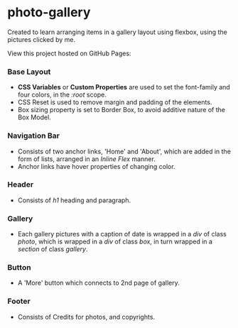 # photo-gallery
Created to learn arranging items in a gallery layout using flexbox, using the pictures clicked by me.

View this project hosted on GitHub Pages: 

### Base Layout
- **CSS Variables** or **Custom Properties** are used to set the font-family and four colors, in the *:root* scope.
- CSS Reset is used to remove margin and padding of the elements.
- Box sizing property is set to Border Box, to avoid additive nature of the Box Model.

### Navigation Bar
- Consists of two anchor links, 'Home' and 'About', which are added in the form of lists, arranged in an *Inline Flex* manner.
- Anchor links have hover properties of changing color.

### Header
- Consists of *h1* heading and paragraph.

### Gallery
- Each gallery pictures with a caption of date is wrapped in a *div* of class *photo*, which is wrapped in a *div* of class *box*, in turn wrapped in a *section* of class *gallery*.

### Button
- A 'More' button which connects to 2nd page of gallery.

### Footer
- Consists of Credits for photos, and copyrights.



